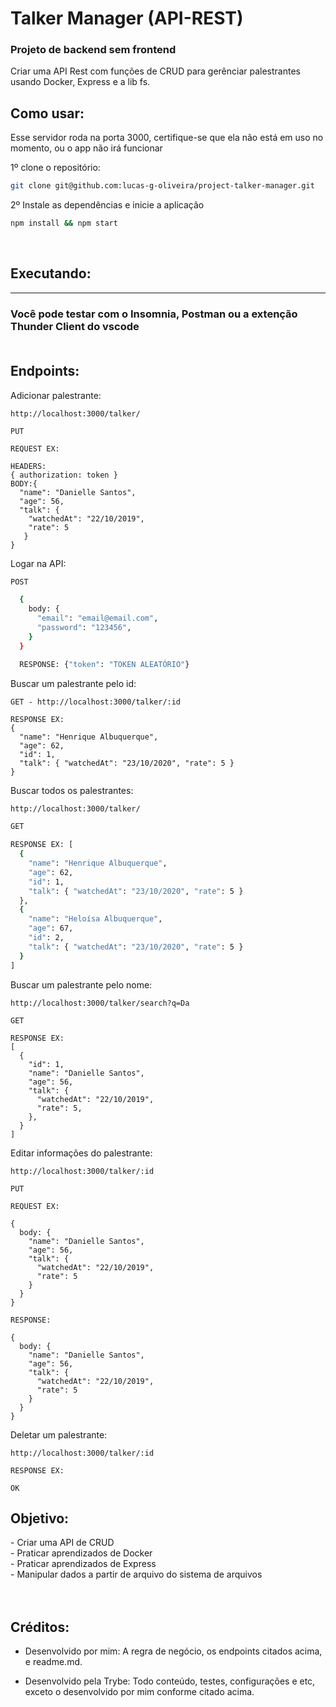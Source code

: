 # Talker Manager (API-REST)

### Projeto de backend sem frontend

Criar uma API Rest com funções de CRUD para gerênciar palestrantes usando Docker, Express e a lib fs.

## Como usar:
Esse servidor roda na porta 3000, certifique-se que ela não está em uso no momento, ou o app não irá funcionar

1º clone o repositório:
```bash
git clone git@github.com:lucas-g-oliveira/project-talker-manager.git
```
2º Instale as dependências e inicie a aplicação
```bash
npm install && npm start
```
<br>

## Executando: <br>
___________________________
### Você pode testar com o Insomnia, Postman ou a extenção Thunder Client do vscode <br><br>

## Endpoints: <br>
Adicionar palestrante:
```
http://localhost:3000/talker/

PUT

REQUEST EX: 

HEADERS: 
{ authorization: token }
BODY:{
  "name": "Danielle Santos",
  "age": 56,
  "talk": {
    "watchedAt": "22/10/2019",
    "rate": 5
   }
}
```
Logar na API:
```BASH
POST

  {
    body: {
      "email": "email@email.com",
      "password": "123456",
    }
  }

  RESPONSE: {"token": "TOKEN ALEATÓRIO"}
```
Buscar um palestrante pelo id:
```
GET - http://localhost:3000/talker/:id

RESPONSE EX:
{
  "name": "Henrique Albuquerque",
  "age": 62,
  "id": 1,
  "talk": { "watchedAt": "23/10/2020", "rate": 5 }
}
```
Buscar todos os palestrantes:
```bash
http://localhost:3000/talker/

GET

RESPONSE EX: [
  {
    "name": "Henrique Albuquerque",
    "age": 62,
    "id": 1,
    "talk": { "watchedAt": "23/10/2020", "rate": 5 }
  },
  {
    "name": "Heloísa Albuquerque",
    "age": 67,
    "id": 2,
    "talk": { "watchedAt": "23/10/2020", "rate": 5 }
  }
]
```
Buscar um palestrante pelo nome:
```
http://localhost:3000/talker/search?q=Da

GET

RESPONSE EX:
[
  {
    "id": 1,
    "name": "Danielle Santos",
    "age": 56,
    "talk": {
      "watchedAt": "22/10/2019",
      "rate": 5,
    },
  }
]
```
Editar informações do palestrante:
```
http://localhost:3000/talker/:id

PUT

REQUEST EX:

{
  body: {
    "name": "Danielle Santos",
    "age": 56,
    "talk": {
      "watchedAt": "22/10/2019",
      "rate": 5
    }
  }
}

RESPONSE:

{
  body: {
    "name": "Danielle Santos",
    "age": 56,
    "talk": {
      "watchedAt": "22/10/2019",
      "rate": 5
    }
  }
}
```
Deletar um palestrante:
  ```
  http://localhost:3000/talker/:id

  RESPONSE EX:

  OK
  ```

## Objetivo:
<section>
- Criar uma API de CRUD
</br> - Praticar aprendizados de Docker
</br> - Praticar aprendizados de Express
</br> - Manipular dados a partir de arquivo do sistema de arquivos

</section>

</br>



</br>

## Créditos:

- Desenvolvido por mim: A regra de negócio, os endpoints citados acima, e readme.md.

- Desenvolvido pela Trybe: Todo conteúdo, testes, configurações e etc, exceto o desenvolvido por mim conforme citado acima.


